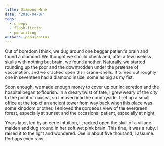 ```yaml
---
title: Diamond Mine
date: '2016-04-07'
tags:
  - creepy
  - flash-fiction
  - pm-writing
authors: pensjonatus
---
```


Out of boredom I think, we dug around one beggar patient's brain and found a
diamond. We thought we should check and, after a few useless skulls with nothing
but brain, we found another. Naturally, we started rounding up the poor and the
downtrodden under the pretense of vaccination, and we cracked open their
crane-shells. It turned out roughly one in seventeen had a diamond inside, some
as big as my fist.

<!-- truncate -->

Soon enough, we made enough money to cover up our indiscretion and the hospital
began to flourish. In a dreary twist of fate, I grew weary of the city to the
point of nausea, so I moved into the countryside. I set up a small office at the
top of an ancient tower from way back when this place was some kingdom or other.
I enjoyed the gorgeous view of the evergreen forest, especially at sunset and
the occasional patient, especially at night.

Years later, led by an eerie intuition, I cracked open the skull of a village
maiden and dug around in her soft wet pink brain. This time, it was a ruby. I
raised it to the light and wondered. One in about five thousand, I assume.
Perhaps even rarer.
